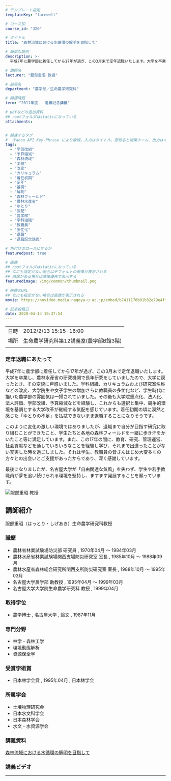 ```yaml
---
# テンプレート指定
templateKey: "farewell"

# コースID
course_id: "320"

# タイトル
title: "森林流域における水循環の解明を目指して"

# 簡単な説明
description: >-
  平成7年に農学部に着任してから17年が過ぎ、この3月末で定年退職いたします。大学を卒業し、農林水産省の研究機関で長年研究をしていましたので、大学に戻ったとき、その変貌に戸惑いました。学科組織、カリキュラムおよび研究室名称などの改変、大学院生や女子学生の増加さらに教職員の多忙化など、学生時代に描いた農学部の雰囲気は一掃されていました。その後も大学院重点化、法人化、法人評価、学部改組、予算縮減など ....

# 講師名
lecturer: "服部重昭 教授"

# 部局名
department: "農学部／生命農学研究科"

# 開講時限
term: "2011年度	退職記念講義"

# pdfなどの追加資料
## rootフォルダはstaticになっている
attachments:


# 関連するタグ
# （Yahoo API Key-Phrase により取得。入力はタイトル、部局名と授業ホーム、出力はキーフレーズ（tags））
tags:
  - "学部改組"
  - "予算縮減"
  - "森林流域"
  - "変貌"
  - "改変"
  - "カリキュラム"
  - "着任初期"
  - "定年"
  - "基調"
  - "解明"
  - "森林フィールド"
  - "農林水産省"
  - "ゆとり"
  - "気配"
  - "農学部"
  - "学科組織"
  - "教職員"
  - "多忙化"
  - "退職"
  - "退職記念講義"

# 色付けのロールにするか
featuredpost: true

# 画像
## rootフォルダはstaticになっている
## なにも指定がない場合はデフォルトの画像が表示される
## 映像がある場合は映像優先で表示する
featuredimage: /img/common/thumbnail.png

# 映像のURL
## なにも指定がない場合は画像が表示される
movie: https://nuvideo.media.nagoya-u.ac.jp/embed/b7411178b01b32e79e4ff75ab131e54108434d33

# 記事投稿日
date: 2020-04-14 19:37:54
---
```


|   |   |
|---|---|
| 日時 | 2012/2/13  15:15-16:00 |
| 場所 | 生命農学研究科第12講義室(農学部B館3階) |
|   |   |


### 定年退職にあたって 

平成7年に農学部に着任してから17年が過ぎ、この3月末で定年退職いたします。大学を卒業し、農林水産省の研究機関で長年研究をしていましたので、大学に戻ったとき、その変貌に戸惑いました。学科組織、カリキュラムおよび研究室名称などの改変、大学院生や女子学生の増加さらに教職員の多忙化など、学生時代に描いた農学部の雰囲気は一掃されていました。その後も大学院重点化、法人化、法人評価、学部改組、予算縮減などを経験し、これからも選択と集中、競争的環境を基調とする大学改革が継続する気配を感じています。着任初期の頃に漠然と感じた「ゆとりの不足」を払拭できないまま退職することになりそうです。

このように変化の激しい環境ではありましたが、退職まで自分が目指す研究に取り組むことができたこと、学生たちと各地の森林フィールドを一緒に歩き汗をかいたこと等に満足しています。また、この17年の間に、教育、研究、管理運営、社会貢献などを通していろいろなことを経験し学び、それまで出遭ったことがない充実した時を過ごしました。それは学生、教職員の皆さんはじめ大変多くの方々との出会いとご支援があったからであり、深く感謝しています。

最後になりましたが、名古屋大学が「自由闊達な気風」を失わず、学生や若手教職員が夢を追い続けられる環境を堅持し、ますます発展することを願っています。


![服部重昭 教授](https://ocw.nagoya-u.jp/files/320/s_hattori.png)  

## 講師紹介

服部重昭（はっとり・しげあき）生命農学研究科教授 

### 職歴

  * 農林省林業試験場防災部 研究員 , 1970年04月 〜 1984年03月
  * 農林水産省林業試験場関西支場防災研究室 室長 , 1985年10月 〜 1988年09月
  * 農林水産省森林総合研究所関西支所防災研究室 室長 , 1988年10月 〜 1995年03月
  * 名古屋大学農学部 助教授 , 1995年04月 〜 1999年03月
  * 名古屋大学大学院生命農学研究科 教授 , 1999年04月

### 取得学位

  * 農学博士 , 名古屋大学 , 論文 , 1987年11月

### 専門分野

  * 林学・森林工学
  * 環境動態解析
  * 資源保全学

### 受賞学術賞

  * 日本林学会賞 , 1995年04月 , 日本林学会

### 所属学会

  * 土壌物理研究会
  * 日本水文科学会
  * 日本森林学会
  * 水文・水資源学会


### 講義資料

[森林流域における水循環の解明を目指して](https://ocw.nagoya-u.jp/files/320/H23hattori_lastlecture.pdf)  

### 講義ビデオ




-----